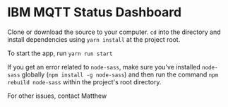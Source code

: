 # IBM MQTT Status Dashboard
Clone or download the source to your computer. `cd` into the directory and install dependencies using `yarn install` at the project root.

To start the app, run `yarn run start`

If you get an error related to `node-sass`, make sure you've installed `node-sass` globally (`npm install -g node-sass`) and then run the command `npm rebuild node-sass` within the project's root directory.

For other issues, contact Matthew